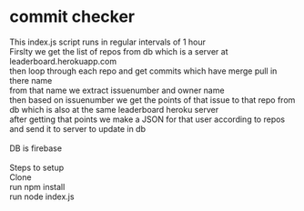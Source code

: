 # commit checker

This index.js script runs in regular intervals of 1 hour <br>
Firslty we get the list of repos from db which is a server at leaderboard.herokuapp.com <br>
then loop through each repo and get commits which have merge pull in there name <br>
from that name we extract issuenumber and owner name <br>
then based on issuenumber we get the points of that issue to that repo from db which is also at the same leaderboard heroku server <br>
after getting that points we make a JSON for that user according to repos and send it to server to update in db <br>
<br>
DB is firebase <br>
<br>
Steps to setup <br>
Clone <br>
run npm install <br>
run node index.js <br>
